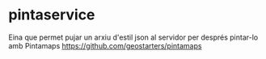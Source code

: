 # pintaservice

Eina que permet pujar un arxiu d'estil json al servidor per després pintar-lo amb Pintamaps https://github.com/geostarters/pintamaps